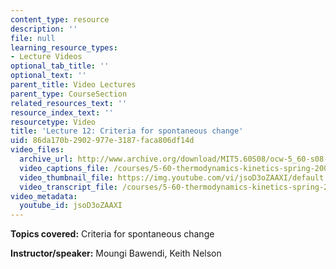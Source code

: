```yaml
---
content_type: resource
description: ''
file: null
learning_resource_types:
- Lecture Videos
optional_tab_title: ''
optional_text: ''
parent_title: Video Lectures
parent_type: CourseSection
related_resources_text: ''
resource_index_text: ''
resourcetype: Video
title: 'Lecture 12: Criteria for spontaneous change'
uid: 86da170b-2902-977e-3187-faca806df14d
video_files:
  archive_url: http://www.archive.org/download/MIT5.60S08/ocw-5_60-s08-lec12_300k.mp4
  video_captions_file: /courses/5-60-thermodynamics-kinetics-spring-2008/7c474d33bdfa5f609b6dc23c2ff5fcd4_jsoD3oZAAXI.vtt
  video_thumbnail_file: https://img.youtube.com/vi/jsoD3oZAAXI/default.jpg
  video_transcript_file: /courses/5-60-thermodynamics-kinetics-spring-2008/937dcd704adc965fdc90764e8a4c3ce2_jsoD3oZAAXI.pdf
video_metadata:
  youtube_id: jsoD3oZAAXI
---
```


**Topics covered:** Criteria for spontaneous change

**Instructor/speaker:** Moungi Bawendi, Keith Nelson